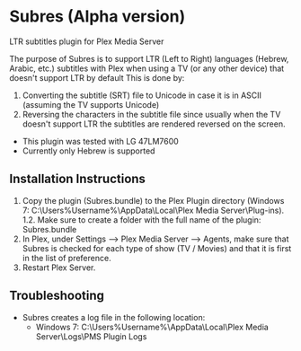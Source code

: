 Subres (Alpha version)
=======================

LTR subtitles plugin for Plex Media Server 

The purpose of Subres is to support LTR (Left to Right) languages (Hebrew, Arabic, etc.) subtitles with Plex when using a TV (or any other device) that doesn't support LTR by default
This is done by:
  1. Converting the subtitle (SRT) file to Unicode in case it is in ASCII (assuming the TV supports Unicode)
  2. Reversing the characters in the subtitle file since usually when the TV doesn't support LTR the subtitles are rendered reversed on the screen.
  
* This plugin was tested with LG 47LM7600
* Currently only Hebrew is supported

Installation Instructions
-------------------------
1. Copy the plugin (Subres.bundle) to the Plex Plugin directory (Windows 7: C:\Users\%Username%\AppData\Local\Plex Media Server\Plug-ins).
  1.2. Make sure to create a folder with the full name of the plugin: Subres.bundle
2. In Plex, under Settings --> Plex Media Server --> Agents, make sure that Subres is checked for each type of show (TV / Movies) and that it is first in the list of preference.
3. Restart Plex Server.

Troubleshooting
---------------
* Subres creates a log file in the following location: 
  * Windows 7: C:\Users\%Username%\AppData\Local\Plex Media Server\Logs\PMS Plugin Logs
